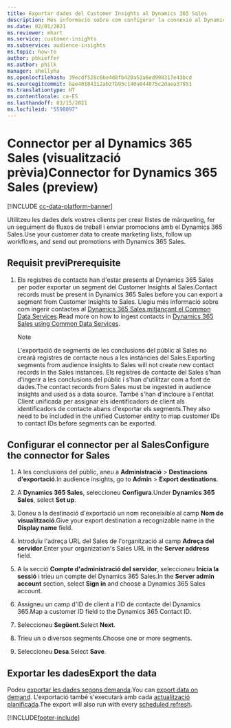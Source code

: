 ```yaml
---
title: Exportar dades del Customer Insights al Dynamics 365 Sales
description: Més informació sobre com configurar la connexió al Dynamics 365 Sales.
ms.date: 02/01/2021
ms.reviewer: mhart
ms.service: customer-insights
ms.subservice: audience-insights
ms.topic: how-to
author: phkieffer
ms.author: philk
manager: shellyha
ms.openlocfilehash: 39ecdf528c6be4d8fb420a52a6ed998317e43bcd
ms.sourcegitcommit: bae40184312ab27b95c140a044875c2daea37951
ms.translationtype: HT
ms.contentlocale: ca-ES
ms.lasthandoff: 03/15/2021
ms.locfileid: "5598097"
---
```

# <a name="connector-for-dynamics-365-sales-preview"></a><span data-ttu-id="f36b3-103">Connector per al Dynamics 365 Sales (visualització prèvia)</span><span class="sxs-lookup"><span data-stu-id="f36b3-103">Connector for Dynamics 365 Sales (preview)</span></span>

[!INCLUDE [cc-data-platform-banner](../includes/cc-data-platform-banner.md)]

<span data-ttu-id="f36b3-104">Utilitzeu les dades dels vostres clients per crear llistes de màrqueting, fer un seguiment de fluxos de treball i enviar promocions amb el Dynamics 365 Sales.</span><span class="sxs-lookup"><span data-stu-id="f36b3-104">Use your customer data to create marketing lists, follow up workflows, and send out promotions with Dynamics 365 Sales.</span></span>

## <a name="prerequisite"></a><span data-ttu-id="f36b3-105">Requisit previ</span><span class="sxs-lookup"><span data-stu-id="f36b3-105">Prerequisite</span></span>

1. <span data-ttu-id="f36b3-106">Els registres de contacte han d'estar presents al Dynamics 365 Sales per poder exportar un segment del Customer Insights al Sales.</span><span class="sxs-lookup"><span data-stu-id="f36b3-106">Contact records must be present in Dynamics 365 Sales before you can export a segment from Customer Insights to Sales.</span></span> <span data-ttu-id="f36b3-107">Llegiu més informació sobre com ingerir contactes al [Dynamics 365 Sales mitjançant el Common Data Services](connect-power-query.md).</span><span class="sxs-lookup"><span data-stu-id="f36b3-107">Read more on how to ingest contacts in [Dynamics 365 Sales using Common Data Services](connect-power-query.md).</span></span>

   > [!NOTE]
   > <span data-ttu-id="f36b3-108">L'exportació de segments de les conclusions del públic al Sales no crearà registres de contacte nous a les instàncies del Sales.</span><span class="sxs-lookup"><span data-stu-id="f36b3-108">Exporting segments from audience insights to Sales will not create new contact records in the Sales instances.</span></span> <span data-ttu-id="f36b3-109">Els registres de contacte del Sales s'han d'ingerir a les conclusions del públic i s'han d'utilitzar com a font de dades.</span><span class="sxs-lookup"><span data-stu-id="f36b3-109">The contact records from Sales must be ingested in audience insights and used as a data source.</span></span> <span data-ttu-id="f36b3-110">També s'han d'incloure a l'entitat Client unificada per assignar els identificadors de client als identificadors de contacte abans d'exportar els segments.</span><span class="sxs-lookup"><span data-stu-id="f36b3-110">They also need to be included in the unified Customer entity to map customer IDs to contact IDs before segments can be exported.</span></span>

## <a name="configure-the-connector-for-sales"></a><span data-ttu-id="f36b3-111">Configurar el connector per al Sales</span><span class="sxs-lookup"><span data-stu-id="f36b3-111">Configure the connector for Sales</span></span>

1. <span data-ttu-id="f36b3-112">A les conclusions del públic, aneu a **Administració** > **Destinacions d'exportació**.</span><span class="sxs-lookup"><span data-stu-id="f36b3-112">In audience insights, go to **Admin** > **Export destinations**.</span></span>

1. <span data-ttu-id="f36b3-113">A **Dynamics 365 Sales**, seleccioneu **Configura**.</span><span class="sxs-lookup"><span data-stu-id="f36b3-113">Under **Dynamics 365 Sales**, select **Set up**.</span></span>

1. <span data-ttu-id="f36b3-114">Doneu a la destinació d'exportació un nom reconeixible al camp **Nom de visualització**.</span><span class="sxs-lookup"><span data-stu-id="f36b3-114">Give your export destination a recognizable name in the **Display name** field.</span></span>

1. <span data-ttu-id="f36b3-115">Introduïu l'adreça URL del Sales de l'organització al camp **Adreça del servidor**.</span><span class="sxs-lookup"><span data-stu-id="f36b3-115">Enter your organization's Sales URL in the **Server address** field.</span></span>

1. <span data-ttu-id="f36b3-116">A la secció **Compte d'administració del servidor**, seleccioneu **Inicia la sessió** i trieu un compte del Dynamics 365 Sales.</span><span class="sxs-lookup"><span data-stu-id="f36b3-116">In the **Server admin account** section, select **Sign in** and choose a Dynamics 365 Sales account.</span></span>

1. <span data-ttu-id="f36b3-117">Assigneu un camp d'ID de client a l'ID de contacte del Dynamics 365.</span><span class="sxs-lookup"><span data-stu-id="f36b3-117">Map a customer ID field to the Dynamics 365 Contact ID.</span></span>

1. <span data-ttu-id="f36b3-118">Seleccioneu **Següent**.</span><span class="sxs-lookup"><span data-stu-id="f36b3-118">Select **Next**.</span></span>

1. <span data-ttu-id="f36b3-119">Trieu un o diversos segments.</span><span class="sxs-lookup"><span data-stu-id="f36b3-119">Choose one or more segments.</span></span>

1. <span data-ttu-id="f36b3-120">Seleccioneu **Desa**.</span><span class="sxs-lookup"><span data-stu-id="f36b3-120">Select **Save**.</span></span>

## <a name="export-the-data"></a><span data-ttu-id="f36b3-121">Exportar les dades</span><span class="sxs-lookup"><span data-stu-id="f36b3-121">Export the data</span></span>

<span data-ttu-id="f36b3-122">Podeu [exportar les dades segons demanda](export-destinations.md).</span><span class="sxs-lookup"><span data-stu-id="f36b3-122">You can [export data on demand](export-destinations.md).</span></span> <span data-ttu-id="f36b3-123">L'exportació també s'executarà amb cada [actualització planificada](system.md#schedule-tab).</span><span class="sxs-lookup"><span data-stu-id="f36b3-123">The export will also run with every [scheduled refresh](system.md#schedule-tab).</span></span>


[!INCLUDE[footer-include](../includes/footer-banner.md)]